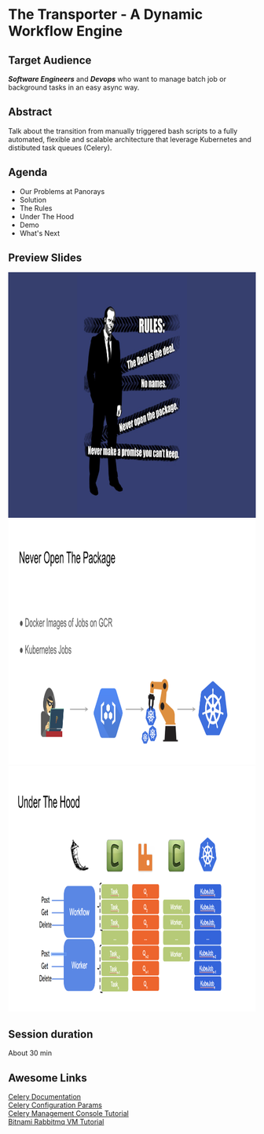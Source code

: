 # The Transporter - A Dynamic Workflow Engine


## Target Audience

***Software Engineers*** and ***Devops*** who want to manage batch job or background tasks in an easy async way.

## Abstract

Talk about the transition from manually triggered bash scripts to a fully automated, flexible and scalable architecture that leverage Kubernetes and distibuted task queues (Celery).

## Agenda

- Our Problems at Panorays
- Solution
- The Rules
- Under The Hood
- Demo
- What's Next

## Preview Slides

<img src="./photos/the_rules.png" height="500" />
<img src="./photos/never_open_the_package.png" height="500" />
<img src="./photos/under_the_hood.png" height="500" />

## Session duration

About 30 min

## Awesome Links

[Celery Documentation](http://docs.celeryproject.org/en/latest/index.html)<br/>
[Celery Configuration Params](http://docs.celeryproject.org/en/latest/userguide/configuration.html)<br/>
[Celery Management Console Tutorial](https://developers.coveo.com/display/public/SitecoreV3/Accessing+the+RabbitMQ+Management+Console;jsessionid=EC3825EEC11DADC9DE3F3D3DE4A2C142)<br/>
[Bitnami Rabbitmq VM Tutorial](https://console.cloud.google.com/compute/instancesDetail/zones/europe-west1-b/instances/rabbitmq-2-vm?q=search&project=panorays-main&graph=GCE_CPU&duration=PT1H)<br/>
